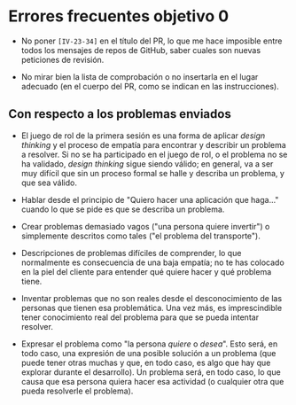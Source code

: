 # Errores frecuentes objetivo 0

* No poner `[IV-23-34]` en el título del PR, lo que me hace imposible entre
  todos los mensajes de repos de GitHub, saber cuales son nuevas peticiones de
  revisión.

* No mirar bien la lista de comprobación o no insertarla en el lugar adecuado
  (en el cuerpo del PR, como se indican en las instrucciones).

## Con respecto a los problemas enviados

* El juego de rol de la primera sesión es una forma de aplicar *design thinking*
  y el proceso de empatía para encontrar y describir un problema a resolver. Si
  no se ha participado en el juego de rol, o el problema no se ha validado,
  *design thinking* sigue siendo válido; en general, va a ser muy difícil que
  sin un proceso formal se halle y describa un problema, y que sea válido.

* Hablar desde el principio de "Quiero hacer una aplicación que haga..." cuando
  lo que se pide es que se describa un problema.

* Crear problemas demasiado vagos ("una persona quiere invertir") o simplemente
  descritos como tales ("el problema del transporte").

* Descripciones de problemas difíciles de comprender, lo que normalmente es
  consecuencia de una baja empatía; no te has colocado en la piel del cliente
  para entender qué quiere hacer y qué problema tiene.

* Inventar problemas que no son reales desde el desconocimiento de las personas
  que tienen esa problemática. Una vez más, es imprescindible tener conocimiento
  real del problema para que se pueda intentar resolver.

* Expresar el problema como "la persona *quiere* o *desea*". Esto será, en todo
  caso, una expresión de una posible solución a un problema (que puede tener
  otras muchas y que, en todo caso, es algo que hay que explorar durante el
  desarrollo). Un problema será, en todo caso, lo que causa que esa persona
  quiera hacer esa actividad (o cualquier otra que pueda resolverle el
  problema).
